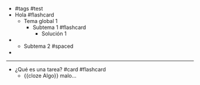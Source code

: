 - #tags #test
- Hola #flashcard
	- Tema global 1
		- Subtema 1 #flashcard
			- Solución 1
-
	- Subtema 2 #spaced
-
- ---
- ¿Qué es una tarea? #card #flashcard
	- {{cloze Algo}} malo...